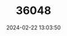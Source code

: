 ---
title: "36048"
category: "Sideroxylon excavatum"
draft: false
date: 2024-02-22 13:03:50
languages:
  Spanish; Castilian: ["Palo prieto"]
---